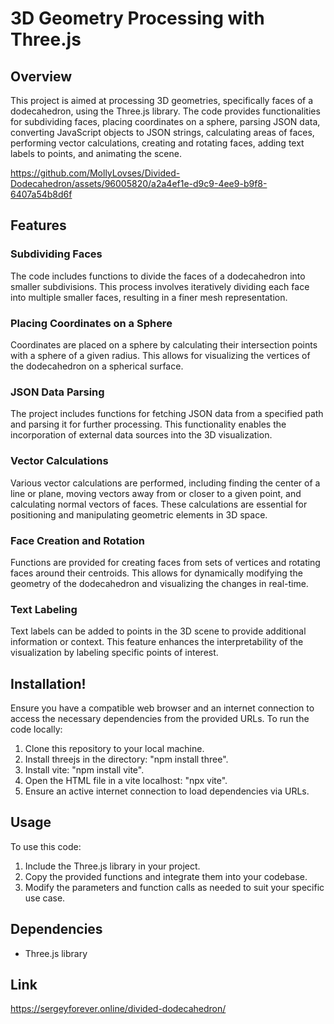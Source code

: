 # 3D Geometry Processing with Three.js

## Overview

This project is aimed at processing 3D geometries, specifically faces of a dodecahedron, using the Three.js library. The code provides functionalities for subdividing faces, placing coordinates on a sphere, parsing JSON data, converting JavaScript objects to JSON strings, calculating areas of faces, performing vector calculations, creating and rotating faces, adding text labels to points, and animating the scene.


https://github.com/MollyLovses/Divided-Dodecahedron/assets/96005820/a2a4ef1e-d9c9-4ee9-b9f8-6407a54b8d6f


## Features

### Subdividing Faces

The code includes functions to divide the faces of a dodecahedron into smaller subdivisions. This process involves iteratively dividing each face into multiple smaller faces, resulting in a finer mesh representation.

### Placing Coordinates on a Sphere

Coordinates are placed on a sphere by calculating their intersection points with a sphere of a given radius. This allows for visualizing the vertices of the dodecahedron on a spherical surface.

### JSON Data Parsing

The project includes functions for fetching JSON data from a specified path and parsing it for further processing. This functionality enables the incorporation of external data sources into the 3D visualization.

### Vector Calculations

Various vector calculations are performed, including finding the center of a line or plane, moving vectors away from or closer to a given point, and calculating normal vectors of faces. These calculations are essential for positioning and manipulating geometric elements in 3D space.

### Face Creation and Rotation

Functions are provided for creating faces from sets of vertices and rotating faces around their centroids. This allows for dynamically modifying the geometry of the dodecahedron and visualizing the changes in real-time.

### Text Labeling

Text labels can be added to points in the 3D scene to provide additional information or context. This feature enhances the interpretability of the visualization by labeling specific points of interest.

## Installation!

Ensure you have a compatible web browser and an internet connection to access the necessary dependencies from the provided URLs. To run the code locally:

1. Clone this repository to your local machine.
2. Install threejs in the directory: "npm install three".
3. Install vite: "npm install vite".
4. Open the HTML file in a vite localhost: "npx vite".
5. Ensure an active internet connection to load dependencies via URLs.

## Usage

To use this code:

1. Include the Three.js library in your project.
2. Copy the provided functions and integrate them into your codebase.
3. Modify the parameters and function calls as needed to suit your specific use case.

## Dependencies

- Three.js library

## Link

https://sergeyforever.online/divided-dodecahedron/
